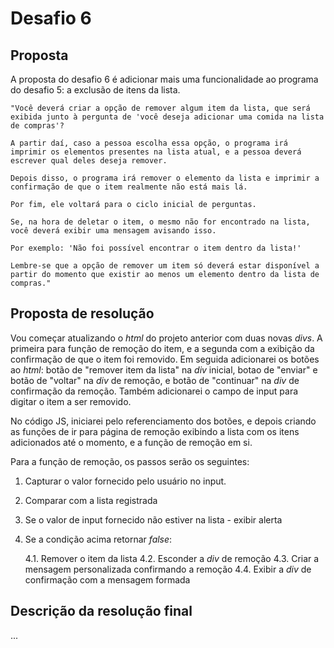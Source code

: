 # Desafio 6

## Proposta

A proposta do desafio 6 é adicionar mais uma funcionalidade ao programa do desafio 5: a exclusão de itens da lista.

    "Você deverá criar a opção de remover algum item da lista, que será exibida junto à pergunta de 'você deseja adicionar uma comida na lista de compras'?
    
    A partir daí, caso a pessoa escolha essa opção, o programa irá imprimir os elementos presentes na lista atual, e a pessoa deverá escrever qual deles deseja remover.
    
    Depois disso, o programa irá remover o elemento da lista e imprimir a confirmação de que o item realmente não está mais lá.
    
    Por fim, ele voltará para o ciclo inicial de perguntas.
    
    Se, na hora de deletar o item, o mesmo não for encontrado na lista, você deverá exibir uma mensagem avisando isso.
    
    Por exemplo: 'Não foi possível encontrar o item dentro da lista!'
    
    Lembre-se que a opção de remover um item só deverá estar disponível a partir do momento que existir ao menos um elemento dentro da lista de compras."

## Proposta de resolução

Vou começar atualizando o *html* do projeto anterior com duas novas *divs*. A primeira para função de remoção do item, e a segunda com a exibição da confirmação de que o item foi removido.
Em seguida adicionarei os botões ao *html*: botão de "remover item da lista" na *div* inicial, botao de "enviar" e botão de "voltar" na *div* de remoção, e botão de "continuar" na *div* de confirmação da remoção. Também adicionarei o campo de input para digitar o item a ser removido. 

No código JS, iniciarei pelo referenciamento dos botões, e depois criando as funções de ir para página de remoção exibindo a lista com os itens adicionados até o momento, e a função de remoção em si.

Para a função de remoção, os passos serão os seguintes:
1. Capturar o valor fornecido pelo usuário no input. 
2. Comparar com a lista registrada
3. Se o valor de input fornecido não estiver na lista - exibir alerta
4. Se a condição acima retornar *false*:

    4.1. Remover o item da lista
    4.2. Esconder a *div* de remoção
    4.3. Criar a mensagem personalizada confirmando a remoção
    4.4. Exibir a *div* de confirmação com a mensagem formada


## Descrição da resolução final

...